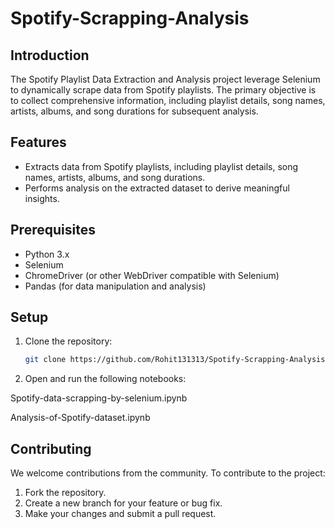 # Spotify-Scrapping-Analysis

## Introduction

The Spotify Playlist Data Extraction and Analysis project leverage Selenium to dynamically scrape data from Spotify playlists. The primary objective is to collect comprehensive information, including playlist details, song names, artists, albums, and song durations for subsequent analysis.

## Features

- Extracts data from Spotify playlists, including playlist details, song names, artists, albums, and song durations.
- Performs analysis on the extracted dataset to derive meaningful insights.

## Prerequisites

- Python 3.x
- Selenium
- ChromeDriver (or other WebDriver compatible with Selenium)
- Pandas (for data manipulation and analysis)

## Setup

1. Clone the repository:

   ```bash
   git clone https://github.com/Rohit131313/Spotify-Scrapping-Analysis.git
   
2. Open and run the following notebooks:

  Spotify-data-scrapping-by-selenium.ipynb
  
  Analysis-of-Spotify-dataset.ipynb

## Contributing
We welcome contributions from the community. To contribute to the project:

1. Fork the repository.
2. Create a new branch for your feature or bug fix.
3. Make your changes and submit a pull request.
